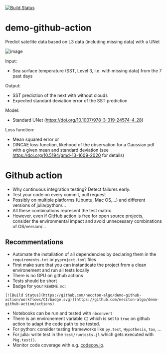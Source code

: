 [![Build Status](https://github.com/neccton-algo/demo-github-action/workflows/CI/badge.svg)](https://github.com/neccton-algo/demo-github-action/actions)

# demo-github-action
Predict satellite data based on L3 data (including missing data) with a UNet

![image](https://github.com/neccton-algo/demo-github-action/assets/9881475/b64195b2-1c3d-45d9-a8cb-f8eb3dc0db55)


Input:
* Sea surface temperature (SST, Level 3, i.e. with missing data) from the 7 past days

Output:
* SST prediction of the next with without clouds
* Expected standard deviation error of the SST prediction

Model:
* Standard UNet (https://doi.org/10.1007/978-3-319-24574-4_28)

Loss function:
* Mean squared error or
* DINCAE loss function, likehood of the observation for a Gaussian pdf with a given mean and standard deviation (see https://doi.org/10.5194/gmd-13-1609-2020 for details)


# Github action

* Why continuous integration testing? Detect failures early.
* Test your code on every commit, pull request
* Possibly on multiple platforms (Ubuntu, Mac OS,...) and different versions of julia/python/...
* All these combinations represent the test matrix
* However, even if GitHub action is free for open source projects, consider the environmental impact and avoid unnecessary combinations of OS/version/...

## Recommentations

* Automate the installation of all dependencies by declaring them in the `requirements.txt` or `pyproject.toml` files
* First make sure that you can instanticate the project from a clean environement and run all tests locally
* There is no GPU on github actions
* Tests should be short
* Badge for your `README.md`:
```
[![Build Status](https://github.com/neccton-algo/demo-github-action/workflows/CI/badge.svg)](https://github.com/neccton-algo/demo-github-action/actions)
```
* Notebooks can be run and tested with `nbconvert`
* There is an environement variable `CI` which is set to `true` on github action to adapt the code path to be tested.
* For python: consider testing frameworks like `py.test`, `Hypothesis`, `tox`, ... 
* For julia: write test in the `test/runtests.jl` which gets executed with `Pkg.test()`.
* Monitor code coverage with e.g. [codecov.io](http://codecov.io).


<!--  LocalWords:  github UNet julia
 -->
